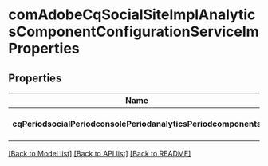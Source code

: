# comAdobeCqSocialSiteImplAnalyticsComponentConfigurationServiceImProperties

## Properties
Name | Type | Description | Notes
------------ | ------------- | ------------- | -------------
**cqPeriodsocialPeriodconsolePeriodanalyticsPeriodcomponents** | [**ConfigNodePropertyArray**](ConfigNodePropertyArray.md) |  | [optional] [default to null]

[[Back to Model list]](../README.md#documentation-for-models) [[Back to API list]](../README.md#documentation-for-api-endpoints) [[Back to README]](../README.md)


